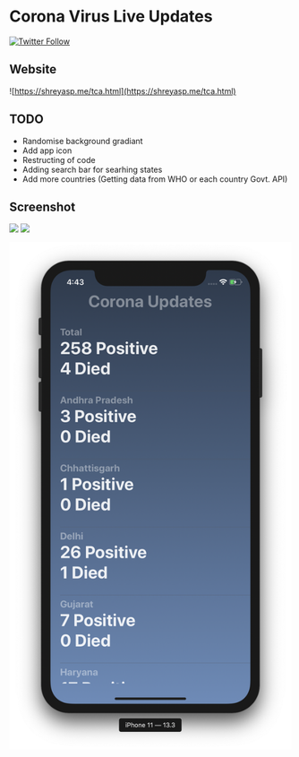 # Corona Virus Live Updates

[![Twitter Follow](https://img.shields.io/twitter/follow/spapinwar?style=social)](https://twitter.com/spapinwar)

## Website

![https://shreyasp.me/tca.html](https://shreyasp.me/tca.html)

## TODO 
 - Randomise background gradiant
 - Add app icon
 - Restructing of code
 - Adding search bar for searhing states
 - Add more countries (Getting data from WHO or each country Govt. API)

## Screenshot

![](https://img.shields.io/badge/Xcode-11.3.1-blue) ![](https://img.shields.io/badge/Swift-5.1-orange)

![](./app.png)

